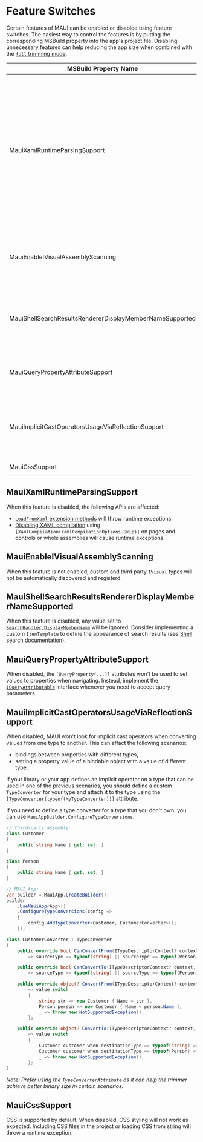 # Feature Switches

Certain features of MAUI can be enabled or disabled using feature switches. The easiest way to control the features is by putting the corresponding MSBuild property into the app's project file. Disabling unnecessary features can help reducing the app size when combined with the [`full` trimming mode](https://learn.microsoft.com/dotnet/core/deploying/trimming/trimming-options).

| MSBuild Property Name | AppContext Setting | Description |
|-|-|-|
| MauiXamlRuntimeParsingSupport | Microsoft.Maui.RuntimeFeature.IsXamlRuntimeParsingSupported | When disabled, all XAML loading at runtime will throw an exception. This will affect usage of APIs such as the `LoadFromXaml` extension method. This feature can be safely turned off when all XAML resources are compiled using XamlC (see [XAML compilation](https://learn.microsoft.com/dotnet/maui/xaml/xamlc)). This feature is enabled by default for all configurations except for NativeAOT. |
| MauiEnableIVisualAssemblyScanning | Microsoft.Maui.RuntimeFeature.IsIVisualAssemblyScanningEnabled | When enabled, MAUI will scan assemblies for types implementing `IVisual` and for `[assembly: Visual(...)]` attributes and register these types. |
| MauiShellSearchResultsRendererDisplayMemberNameSupported | Microsoft.Maui.RuntimeFeature.IsShellSearchResultsRendererDisplayMemberNameSupported | When disabled, it is necessary to always set `ItemTemplate` of any `SearchHandler`. Displaying search results through `DisplayMemberName` will not work. |
| MauiQueryPropertyAttributeSupport | Microsoft.Maui.RuntimeFeature.IsQueryPropertyAttributeSupported | When disabled, the `[QueryProperty(...)]` attributes won't be used to set values to properties when navigating. |
| MauiImplicitCastOperatorsUsageViaReflectionSupport | Microsoft.Maui.RuntimeFeature.IsImplicitCastOperatorsUsageViaReflectionSupported | When disabled, MAUI won't look for implicit cast operators when converting values from one type to another. This feature is not trim-compatible. |
| MauiCssSupport | Microsoft.Maui.RuntimeFeature.IsCssSupported | When disabled, CSS is not applied. |

## MauiXamlRuntimeParsingSupport

When this feature is disabled, the following APIs are affected:
- [`LoadFromXaml` extension methods](https://learn.microsoft.com/dotnet/maui/xaml/runtime-load) will throw runtime exceptions.
- [Disabling XAML compilation](https://learn.microsoft.com/dotnet/maui/xaml/xamlc#disable-xaml-compilation) using `[XamlCompilation(XamlCompilationOptions.Skip)]` on pages and controls or whole assemblies will cause runtime exceptions.

## MauiEnableIVisualAssemblyScanning

When this feature is not enabled, custom and third party `IVisual` types will not be automatically discovered and registerd.

## MauiShellSearchResultsRendererDisplayMemberNameSupported

When this feature is disabled, any value set to [`SearchHandler.DisplayMemberName`](https://learn.microsoft.com/dotnet/api/microsoft.maui.controls.searchhandler.displaymembername) will be ignored. Consider implementing a custom `ItemTemplate` to define the appearance of search results (see [Shell search documentation](https://learn.microsoft.com/dotnet/maui/fundamentals/shell/search#define-search-results-item-appearance)).

## MauiQueryPropertyAttributeSupport

When disabled, the `[QueryProperty(...)]` attributes won't be used to set values to properties when navigating. Instead, implement the [`IQueryAttributable`](https://learn.microsoft.com/en-us/dotnet/maui/fundamentals/shell/navigation#process-navigation-data-using-a-single-method) interface whenever you need to accept query parameters.

## MauiImplicitCastOperatorsUsageViaReflectionSupport

When disabled, MAUI won't look for implicit cast operators when converting values from one type to another. This can affact the following scenarios:
- bindings between properties with different types,
- setting a property value of a bindable object with a value of different type.

If your library or your app defines an implicit operator on a type that can be used in one of the previous scenarios, you should define a custom `TypeConverter` for your type and attach it to the type using the `[TypeConverter(typeof(MyTypeConverter))]` attribute.

If you need to define a type converter for a type that you don't own, you can use `MauiAppBuilder.ConfigureTypeConversions`:

```c#
// Third-party assembly:
class Customer
{
    public string Name { get; set; }
}

class Person
{
    public string Name { get; set; }
}

// MAUI App:
var builder = MauiApp.CreateBuilder();
builder
    .UseMauiApp<App>()
    .ConfigureTypeConversions(config =>
    {
        config.AddTypeConverter<Customer, CustomerConverter>();
    });

class CustomerConverter : TypeConverter
{
    public override bool CanConvertFrom(ITypeDescriptorContext? context, Type sourceType)
        => sourceType == typeof(string) || sourceType == typeof(Person);

    public override bool CanConvertTo(ITypeDescriptorContext? context, Type destinationType)
        => sourceType == typeof(string) || sourceType == typeof(Person);

    public override object? ConvertFrom(ITypeDescriptorContext? context, CultureInfo? culture, object? value)
        => value switch
        {
            string str => new Customer { Name = str },
            Person person => new Customer { Name = person.Name },
            _ => throw new NotSupportedException(),
        };

    public override object? ConvertTo(ITypeDescriptorContext? context, CultureInfo? culture, object? value, Type destinationType)
        => value switch
        {
            Customer customer when destinationType == typeof(string) => customer.Name,
            Customer customer when destinationType == typeof(Person) => new Person { Name = customer.Name },
            _ => throw new NotSupportedException(),
        };
}
```

_Note: Prefer using the `TypeConverterAttribute` as it can help the trimmer achieve better binary size in certain scenarios._

## MauiCssSupport

CSS is supported by default. When disabled, CSS styling will not work as expected. Including CSS files in the project or loading CSS from string will throw a runtime exception.
